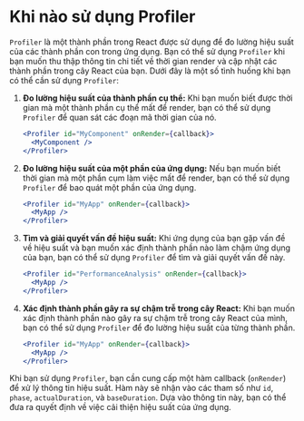 # Khi nào sử dụng Profiler
`Profiler` là một thành phần trong React được sử dụng để đo lường hiệu suất của các thành phần con trong ứng dụng. Bạn có thể sử dụng `Profiler` khi bạn muốn thu thập thông tin chi tiết về thời gian render và cập nhật các thành phần trong cây React của bạn. Dưới đây là một số tình huống khi bạn có thể cần sử dụng `Profiler`:

1. **Đo lường hiệu suất của thành phần cụ thể:** Khi bạn muốn biết được thời gian mà một thành phần cụ thể mất để render, bạn có thể sử dụng `Profiler` để quan sát các đoạn mã thời gian của nó.

    ```jsx
    <Profiler id="MyComponent" onRender={callback}>
      <MyComponent />
    </Profiler>
    ```

2. **Đo lường hiệu suất của một phần của ứng dụng:** Nếu bạn muốn biết thời gian mà một phần cụm làm việc mất để render, bạn có thể sử dụng `Profiler` để bao quát một phần của ứng dụng.

    ```jsx
    <Profiler id="MyApp" onRender={callback}>
      <MyApp />
    </Profiler>
    ```

3. **Tìm và giải quyết vấn đề hiệu suất:** Khi ứng dụng của bạn gặp vấn đề về hiệu suất và bạn muốn xác định thành phần nào làm chậm ứng dụng của bạn, bạn có thể sử dụng `Profiler` để tìm và giải quyết vấn đề này.

    ```jsx
    <Profiler id="PerformanceAnalysis" onRender={callback}>
      <MyApp />
    </Profiler>
    ```

4. **Xác định thành phần gây ra sự chậm trễ trong cây React:** Khi bạn muốn xác định thành phần nào gây ra sự chậm trễ trong cây React của mình, bạn có thể sử dụng `Profiler` để đo lường hiệu suất của từng thành phần.

    ```jsx
    <Profiler id="MyApp" onRender={callback}>
      <MyApp />
    </Profiler>
    ```

Khi bạn sử dụng `Profiler`, bạn cần cung cấp một hàm callback (`onRender`) để xử lý thông tin hiệu suất. Hàm này sẽ nhận vào các tham số như `id`, `phase`, `actualDuration`, và `baseDuration`. Dựa vào thông tin này, bạn có thể đưa ra quyết định về việc cải thiện hiệu suất của ứng dụng.